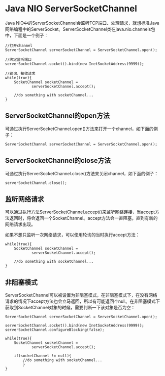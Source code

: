 # Java NIO ServerSocketChannel

Java NIO中的ServerSocketChannel会监听TCP端口、处理请求，就想标准Java网络编程中的ServerSocket。ServerSocketChannel类在java.nio.channels包中，下面是一个例子：

```
//打开channel
ServerSocketChannel serverSocketChannel = ServerSocketChannel.open();

//绑定监听端口
serverSocketChannel.socket().bind(new InetSocketAddress(9999));

//轮询，接收请求
while(true){
    SocketChannel socketChannel =
            serverSocketChannel.accept();

    //do something with socketChannel...
}
```

## ServerSocketChannel的open方法

可通过执行ServerSocketChannel.open\(\)方法来打开一个channel，如下面的例子：

```
ServerSocketChannel serverSocketChannel = ServerSocketChannel.open();
```

## ServerSocketChannel的close方法

可通过执行ServerSocketChannel.close\(\)方法来关闭channel，如下面的例子：

```
serverSocketChannel.close();
```

## 监听网络请求

可以通过执行方法ServerSocketChannel.accept\(\)来监听网络连接，当accept方法返回时，将会返回一个SocketChannel。accept方法会一直阻塞，直到有新的网络请求出现。

如果不想只监听一次网络请求，可以使用轮询的当时执行accept方法：

```
while(true){
    SocketChannel socketChannel =
            serverSocketChannel.accept();

    //do something with socketChannel...
}
```

## 非阻塞模式

ServerSocketChannel可以被设置为非阻塞模式，在非阻塞模式下，在没有网络请求的情况下accept方法也会立马返回，所以有可能返回个null。在非阻塞模式下获取到SocketChannel对象的时候，需要判断一下该对象是否为空：

```
ServerSocketChannel serverSocketChannel = ServerSocketChannel.open();

serverSocketChannel.socket().bind(new InetSocketAddress(9999));
serverSocketChannel.configureBlocking(false);

while(true){
    SocketChannel socketChannel =
            serverSocketChannel.accept();

    if(socketChannel != null){
        //do something with socketChannel...
        }
}
```



